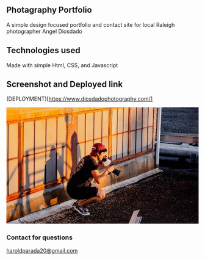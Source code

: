 ## Photagraphy Portfolio

A simple design focused portfolio and contact site for local Raleigh photographer Angel Diosdado


## Technologies used

Made with simple Html, CSS, and Javascript


## Screenshot and Deployed link

(DEPLOYMENT)[https://www.diosdadophotography.com/]

<img src="\assets\angel (2).jpg">

### Contact for questions
haroldparada20@gmail.com